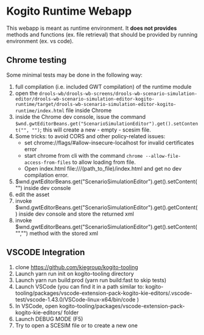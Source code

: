 Kogito Runtime Webapp
==================================

This webapp is meant as runtime environment. It **does not provides** methods and functions (ex. file retrieval) that should be provided by running environment (ex. vs code).

Chrome testing
--------------

Some minimal tests may be done in the following way:

1. full compilation (i.e. included GWT compilation) of the runtime module
2. open the `drools-wb/drools-wb-screens/drools-wb-scenario-simulation-editor/drools-wb-scenario-simulation-editor-kogito-runtime/target/drools-wb-scenario-simulation-editor-kogito-runtime/index.html` file inside Chrome
3. inside the Chrome dev console, issue the command `$wnd.gwtEditorBeans.get("ScenarioSimulationEditor").get().setContent("", "")`; this will create a new - empty - scesim file.
4. Some tricks: to avoid CORS and other policy-related issues:
    * set chrome://flags/#allow-insecure-localhost for invalid certificates error
    * start chrome from cli with the command `chrome --allow-file-access-from-files` to allow loading from file.
    * Open index.html file:///(path_to_file)/index.html and get no dev compilation error.
5. $wnd.gwtEditorBeans.get("ScenarioSimulationEditor").get().setContent("") inside dev console
6. edit the asset
7. invoke $wnd.gwtEditorBeans.get("ScenarioSimulationEditor").get().getContent() inside dev console and store the returned xml
8. invoke $wnd.gwtEditorBeans.get("ScenarioSimulationEditor").get().setContent("","") method with the stored xml

VSCODE Integration
------------------

1. clone https://github.com/kiegroup/kogito-tooling 
2. Launch yarn run init on kogito-tooling directory
3. Launch yarn run build:prod (yarn run build:fast to skip tests)
4. Launch VSCode (you can find it in a path similar to: kogito-tooling/packages/vscode-extension-pack-kogito-kie-editors/.vscode-test/vscode-1.43.0/VSCode-linux-x64/bin/code )
5. In VSCode, open kogito-tooling/packages/vscode-extension-pack-kogito-kie-editors/ folder
6. Launch DEBUG MODE (F5)
7. Try to open a SCESIM file or to create a new one


